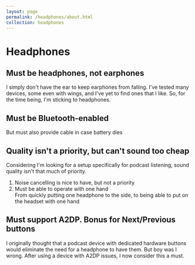 ```yaml
---
layout: page
permalink: /headphones/about.html
collection: headphones
---
```

# Headphones

## Must be headphones, not earphones

I simply don't have the ear to keep earphones from falling. I've tested many devices, some even with wings, and I've yet to find ones that I like. So, for the time being, I'm sticking to headphones.

## Must be Bluetooth-enabled

But must also provide cable in case battery dies

## Quality isn't a priority, but can't sound too cheap

Considering I'm looking for a setup specifically for podcast listening, sound quality isn't that much of priority. 

1. Noise cancelling is nice to have, but not a priority
1. Must be able to operate with one hand  
From quickly putting one headphone to the side, to being able to put on the headset with one hand

## Must support A2DP. Bonus for Next/Previous buttons

I originally thought that a podcast device with dedicated hardware buttons would eliminate the need for a headphone to have them. But boy was I wrong. After using a device with A2DP issues, I now consider this a must.